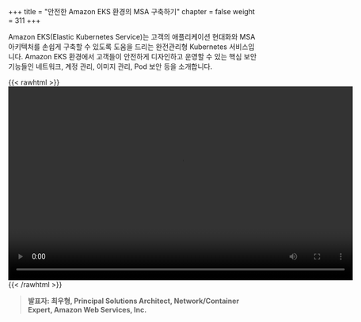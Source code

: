 +++
title = "안전한 Amazon EKS 환경의 MSA 구축하기"
chapter = false
weight = 311
+++

 Amazon EKS(Elastic Kubernetes Service)는 고객의 애플리케이션 현대화와 MSA 아키텍처를 손쉽게 구축할 수 있도록 도움을 드리는 완전관리형 Kubernetes 서비스입니다. Amazon EKS 환경에서 고객들이 안전하게 디자인하고 운영할 수 있는 핵심 보안 기능들인 네트워크, 계정 관리, 이미지 관리, Pod 보안 등을 소개합니다.

{{< rawhtml >}}
<video width="696" height="392" controls>
  <source src="https://dxjsvn24c4x1f.cloudfront.net/OnDemandTracks/keynote_1.mp4" type="video/mp4">
  Your browser doesn't support video.
</video>
{{< /rawhtml >}}

>  **발표자: 최우형, Principal Solutions Architect, Network/Container Expert, Amazon Web Services, Inc.** 
